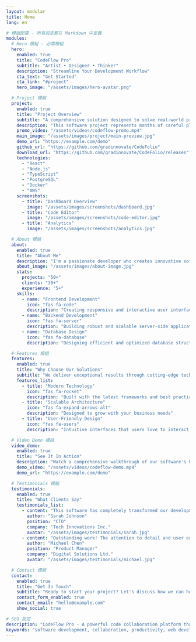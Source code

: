 ```yaml
---
layout: modular
title: Home
lang: en

# 模組配置 - 所有設定都在 Markdown 中定義
modules:
  # Hero 模組 - 必需模組
  hero:
    enabled: true
    title: "CodeFlow Pro"
    subtitle: "Artist • Designer • Thinker"
    description: "Streamline Your Development Workflow"
    cta_text: "Get Started"
    cta_link: "#project"
    hero_image: "/assets/images/hero-avatar.png"

  # Project 模組
  project:
    enabled: true
    title: "Project Overview"
    subtitle: "A comprehensive solution designed to solve real-world problems"
    description: "This software project represents months of careful planning, development, and testing. Built with modern technologies and user-centered design principles, it delivers exceptional performance and user experience."
    promo_video: "/assets/videos/codeflow-promo.mp4"
    main_image: "/assets/images/project/main-preview.jpg"
    demo_url: "https://example.com/demo"
    github_url: "https://github.com/gradinnovate/CodeFolio"
    download_url: "https://github.com/gradinnovate/CodeFolio/releases"
    technologies:
      - "React"
      - "Node.js"
      - "TypeScript"
      - "PostgreSQL"
      - "Docker"
      - "AWS"
    screenshots:
      - title: "Dashboard Overview"
        image: "/assets/images/screenshots/dashboard.jpg"
      - title: "Code Editor"
        image: "/assets/images/screenshots/code-editor.jpg"
      - title: "Analytics"
        image: "/assets/images/screenshots/analytics.jpg"

  # About 模組
  about:
    enabled: true
    title: "About Me"
    description: "I'm a passionate developer who creates innovative software solutions that help businesses grow and succeed. With years of experience in modern web technologies, I focus on building user-friendly applications that solve real-world problems."
    about_image: "/assets/images/about-image.jpg"
    stats:
      projects: "50+"
      clients: "30+"
      experience: "5+"
    skills:
      - name: "Frontend Development"
        icon: "fas fa-code"
        description: "Creating responsive and interactive user interfaces"
      - name: "Backend Development"
        icon: "fas fa-server"
        description: "Building robust and scalable server-side applications"
      - name: "Database Design"
        icon: "fas fa-database"
        description: "Designing efficient and optimized database structures"

  # Features 模組
  features:
    enabled: true
    title: "Why Choose Our Solutions"
    subtitle: "We deliver exceptional results through cutting-edge technology"
    features_list:
      - title: "Modern Technology"
        icon: "fas fa-rocket"
        description: "Built with the latest frameworks and best practices"
      - title: "Scalable Architecture"
        icon: "fas fa-expand-arrows-alt"
        description: "Designed to grow with your business needs"
      - title: "User-Friendly Design"
        icon: "fas fa-users"
        description: "Intuitive interfaces that users love to interact with"

  # Video Demo 模組
  video_demo:
    enabled: true
    title: "See It In Action"
    description: "Watch a comprehensive walkthrough of our software's key features and capabilities. See how it can transform your workflow and boost productivity."
    demo_video: "/assets/videos/codeflow-demo.mp4"
    demo_url: "https://example.com/demo"

  # Testimonials 模組
  testimonials:
    enabled: true
    title: "What Clients Say"
    testimonials_list:
      - content: "This software has completely transformed our development process. The team delivered exactly what we needed."
        author: "Sarah Johnson"
        position: "CTO"
        company: "Tech Innovations Inc."
        avatar: "/assets/images/testimonials/sarah.jpg"
      - content: "Outstanding work! The attention to detail and user experience is exceptional."
        author: "Michael Chen"
        position: "Product Manager"
        company: "Digital Solutions Ltd."
        avatar: "/assets/images/testimonials/michael.jpg"

  # Contact 模組
  contact:
    enabled: true
    title: "Get In Touch"
    subtitle: "Ready to start your project? Let's discuss how we can help you achieve your goals."
    contact_form_enabled: true
    contact_email: "hello@example.com"
    show_social: true

# SEO 設定
description: "CodeFlow Pro - A powerful code collaboration platform that streamlines development workflows"
keywords: "software development, collaboration, productivity, web development"
---
```


<!-- 所有內容都由模組根據上面的設定動態生成 -->
